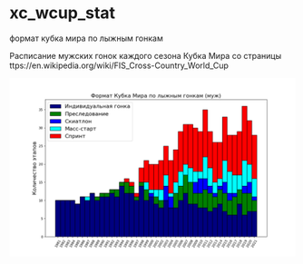 # xc_wcup_stat
формат кубка мира по лыжным гонкам

Расписание мужских гонок каждого сезона Кубка Мира со страницы ttps://en.wikipedia.org/wiki/FIS_Cross-Country_World_Cup

![](wc_ev.png)
